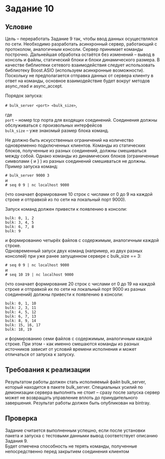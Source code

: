 # Задание 10

## Условие

Цель – переработать Задание 9 так, чтобы ввод данных осуществлялся по сети. Необходимо разработать асинхронный сервер, работающий с протоколом, аналогичным консоли. Сервер принимает команды построчно.
Дальнейшая обработка остаётся без изменений – вывод в консоль и файлы, статический блоки и блоки динамического размера.
В качестве библиотеки сетевого взаимодействия следует использовать библиотеку Boost.ASIO (используем асинхронные возможности).
Поскольку не предполагается отправка данных от сервера клиенту в ответ на команды, основное взаимодействие будет вокруг методов async_read и async_accept.

Порядок запуска:

`# bulk_server <port> <bulk_size>`, 

где\
 `port` – номер tcp порта для входящих соединений. Соединения должны обслуживаться с произвольных интерфейсов\
 `bulk_size` – уже знакомый размер блока команд.

Не должно быть искусственных ограничений на количество одновременно подключенных клиентов. Команды из статических блоков, полученные из разных соединений, должны смешиваться между собой. Однако команды из динамических блоков (ограниченные символами { и } ) из разных соединений смешиваться не должны.\
Пример запуска команд:

`# bulk_server 9000 3`\
и\
`# seq 0 9 | nc localhost 9000`

(что означает формирование 10 строк с числами от 0 до 9 на каждой строке и отправкой из по сети на локальный порт 9000).

Запуск команд должен привести к появлению в консоли:
```
bulk: 0, 1, 2
bulk: 3, 4, 5
bulk: 6, 7, 8
bulk: 9
```
и формированию четырёх файлов с содержимым, аналогичным каждой строке.\
Одновременный запуск двух команд (например, из двух разных консолей) при уже ранее запущенном сервере с bulk_size == 3:

`# seq 0 9 | nc localhost 9000`\
и\
`# seq 10 19 | nc localhost 9000`

(что означает формирование 20 строк с числами от 0 до 19 на каждой строке и отправкой их по сети на локальный порт 9000 из разных соединений) должны привести к появлению в консоли:
```
bulk: 0, 1, 10
bulk: 2, 3, 11
bulk: 4, 5, 12
bulk: 6, 7, 13
bulk: 8, 9, 14
bulk: 15, 16, 17
bulk: 18, 19
```
и формированию семи файлов с содержимым, аналогичным каждой строке.
При этом - как именно смешаются команды из разных источников зависит от условий времени исполнения и может отличаться от запуска к запуску.

## Требования к реализации

Результатом работы должен стать исполняемый файл bulk_server, который находится в пакете bulk_server. Специальных усилий по демонизации сервера выполнять не стоит – сразу после запуска сервер может не возвращать управление вплоть до принудительного завершения.
Результат работы должен быть опубликован на bintray.

## Проверка

Задание считается выполненным успешно, если после установки пакета и запуска с тестовыми данными вывод соответствует описанию Задания 9.\
 Будет отмечена способность не терять команды, полученные непосредственно перед закрытием соединения клиентом